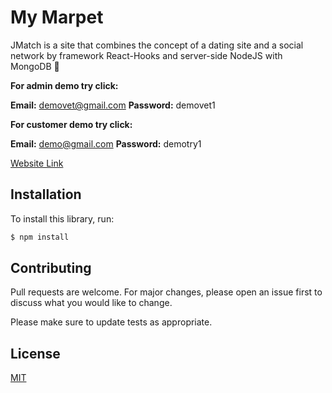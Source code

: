 


# My Marpet

JMatch is a site that combines the concept of a dating site and a social network by framework React-Hooks and server-side NodeJS with MongoDB 🙂


**For admin demo try click:**

**Email:**  demovet@gmail.com
**Password:** demovet1

**For customer demo try click:**

**Email:**  demo@gmail.com
**Password:** demotry1


[Website Link](https://mymarpet.netlify.app/) 

## Installation

To install this library, run:

```bash
$ npm install
```


## Contributing
Pull requests are welcome. For major changes, please open an issue first to discuss what you would like to change.

Please make sure to update tests as appropriate.

## License
[MIT](LICENSES.md)
